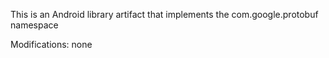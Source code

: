 
This is an Android library artifact that implements the com.google.protobuf namespace

Modifications: none
